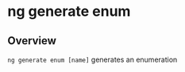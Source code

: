 <!-- Links in /docs/documentation should NOT have `.md` at the end, because they end up in our wiki at release. -->

# ng generate enum

## Overview
`ng generate enum [name]` generates an enumeration
